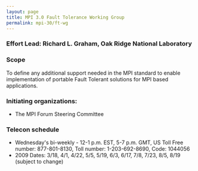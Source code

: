 ```yaml
---
layout: page
title: MPI 3.0 Fault Tolerance Working Group
permalink: mpi-30/ft-wg
---
```


### Effort Lead: Richard L. Graham, Oak Ridge National Laboratory

### Scope

To define any additional support needed in the MPI standard to enable implementation of portable Fault Tolerant solutions for MPI based applications.

### Initiating organizations:

*   The MPI Forum Steering Committee

### Telecon schedule

*   Wednesday's bi-weekly - 12-1 p.m. EST, 5-7 p.m. GMT, US Toll Free number: 877-801-8130, Toll number: 1-203-692-8690, Code: 1044056
*   2009 Dates: 3/18, 4/1, 4/22, 5/5, 5/19, 6/3, 6/17, 7/8, 7/23, 8/5, 8/19 (subject to change)